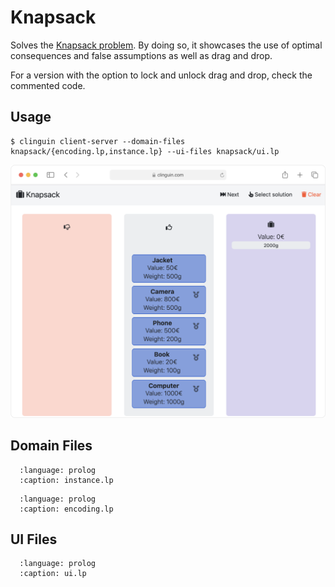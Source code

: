 # Knapsack

Solves the [Knapsack problem](https://en.wikipedia.org/wiki/Knapsack_problem).
By doing so, it showcases the use of optimal consequences and false assumptions as well as drag and drop.

For a version with the option to lock and unlock drag and drop, check the commented code.

## Usage

```console
$ clinguin client-server --domain-files knapsack/{encoding.lp,instance.lp} --ui-files knapsack/ui.lp
```



<img src="https://github.com/potassco/clinguin/blob/master/examples/angular/knapsack/ui.gif?raw=true">

## Domain Files

```{literalinclude} ../../../examples/angular/knapsack/instance.lp
  :language: prolog
  :caption: instance.lp
```
```{literalinclude} ../../../examples/angular/knapsack/encoding.lp
  :language: prolog
  :caption: encoding.lp
```

## UI Files

```{literalinclude} ../../../examples/angular/knapsack/ui.lp
  :language: prolog
  :caption: ui.lp
```

